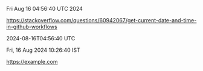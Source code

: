 Fri Aug 16 04:56:40 UTC 2024

https://stackoverflow.com/questions/60942067/get-current-date-and-time-in-github-workflows

2024-08-16T04:56:40 UTC

Fri, 16 Aug 2024 10:26:40  IST

https://example.com
